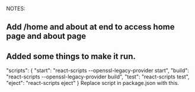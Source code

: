 NOTES:

## Add /home and about at end to access home page and about page

## Added some things to make it run.
  "scripts": {
    "start": "react-scripts --openssl-legacy-provider start",
    "build": "react-scripts --openssl-legacy-provider build",
    "test": "react-scripts test",
    "eject": "react-scripts eject"
}
Replace script in package.json with this.